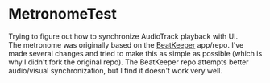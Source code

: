 # MetronomeTest
Trying to figure out how to synchronize AudioTrack playback with UI.  
The metronome was originally based on the [BeatKeeper](https://github.com/MasterEx/BeatKeeper) app/repo. I've made several changes and tried to make this as simple as possible (which is why I didn't fork the original repo). The BeatKeeper repo attempts better audio/visual synchronization, but I find it doesn't work very well.

